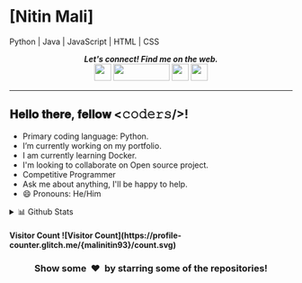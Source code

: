 # [Nitin Mali]
Python | Java | JavaScript | HTML | CSS
<p align="center">
  <b><i>Let's connect! Find me on the web.</i></b>
  <br/>
  <a href="https://www.linkedin.com/in/malinitin93">
 <img height="30" src="https://img.shields.io/badge/linkedin-blue.svg?&style=for-the-badge&logo=linkedin&logoColor=white"></a>
  
 <a href="https://twitter.com/malinitin93">
 <img height="30" src="https://img.shields.io/badge/twitter-%231DA1F2.svg?&style=for-the-badge&logo=twitter&logoColor=white" width="100" height="132"></a>
 
 <a href="https://www.facebook.com/ermalinitin93">
  <img height="30" src="https://img.shields.io/badge/Facebook-036be4.svg?&style=for-the-badge&logo=facebook&logoColor=white"></a>
   
 <a href="https://www.youtube.com/channel/UC5EbmybSNkCG8BhAvs-epiQ">
  <img height="30" src="https://img.shields.io/badge/Youtube-%23E4405F.svg?&style=for-the-badge&logo=Youtube&logoColor=white"></a>
    

        

<br />
<hr />
<h2> 𝐇𝐞𝐥𝐥𝐨 𝐭𝐡𝐞𝐫𝐞, 𝐟𝐞𝐥𝐥𝐨𝐰 <𝚌𝚘𝚍𝚎𝚛𝚜/>!</h2>
 
* Primary coding language: Python.
* I’m currently working on my portfolio.
* I am currently learning Docker.
* I'm looking to collaborate on Open source project.
* Competitive Programmer 
* Ask me about anything, I'll be happy to help.
* 😄 Pronouns: He/Him

 <details>
<summary>📊 Github Stats</summary>

<p align="center"> <img src="https://github-readme-stats.vercel.app/api?username=malinitin93&show_icons=true&theme=gotham" alt="Nitin Mali | Stats" />

</details>

<h4>Visitor Count</4>
 ![Visitor Count](https://profile-counter.glitch.me/{malinitin93}/count.svg)
 
 
<h3 align="center">Show some &nbsp;❤️&nbsp; by starring some of the repositories!</h3>
